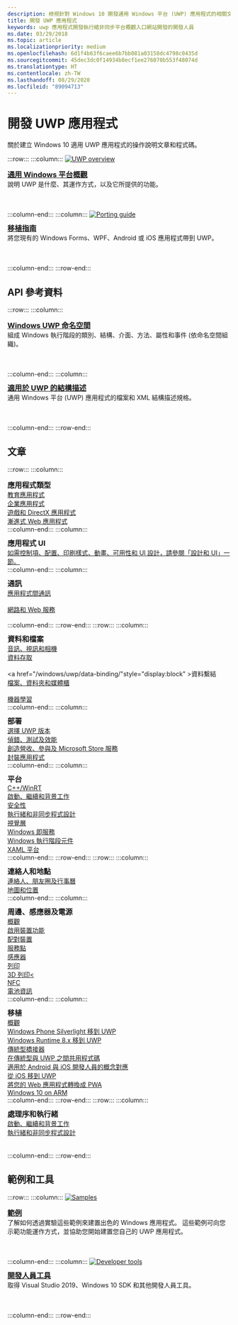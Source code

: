 ```yaml
---
description: 檢視針對 Windows 10 開發通用 Windows 平台 (UWP) 應用程式的相關文章連結清單，其中包含概觀、範例和 API 參考。
title: 開發 UWP 應用程式
keywords: uwp 應用程式開發執行緒非同步平台概觀入口網站開發的開發人員
ms.date: 03/29/2018
ms.topic: article
ms.localizationpriority: medium
ms.openlocfilehash: 6d1f4b63f6caee6b7bb081a03158dc4798c0435d
ms.sourcegitcommit: 45dec3dc0f14934b8ecf1ee276070b553f48074d
ms.translationtype: HT
ms.contentlocale: zh-TW
ms.lasthandoff: 08/29/2020
ms.locfileid: "89094713"
---
```

# <a name="develop-uwp-apps"></a>開發 UWP 應用程式

關於建立 Windows 10 適用 UWP 應用程式的操作說明文章和程式碼。

:::row:::
    :::column:::
        <a href="/windows/uwp/get-started/universal-application-platform-guide">
            <img src="https://docs.microsoft.com//media/hubs/windows/win_developer-uwp.svg" alt="UWP overview" />
        </a><br/>
        <h3 style="margin-top: 10px; margin-bottom: 0px"><a href="/windows/uwp/get-started/universal-application-platform-guide">通用 Windows 平台概觀</a></h3>
        <p style="margin-top: 0px; margin-bottom: 50px">說明 UWP 是什麼、其運作方式，以及它所提供的功能。</p>
    :::column-end:::
    :::column:::
        <a href="/windows/uwp/porting/index">
            <img src="https://docs.microsoft.com/media/illustrations/teams-fast-track.svg" alt="Porting guide" />
        </a><br/>
        <h3 style="margin-top: 10px; margin-bottom: 0px"><a href="/windows/uwp/porting/index">移植指南</a></h3>
        <p style="margin-top: 0px; margin-bottom: 50px">將您現有的 Windows Forms、WPF、Android 或 iOS 應用程式帶到 UWP。</p>
    :::column-end:::
:::row-end:::

<!-- <ul class="panelContent cardsH" style="margin-left: 1px">
    <li>
        <a href="/windows/uwp/get-started/universal-application-platform-guide" style="display:block">
        <div class="cardSize">
            <div class="cardPadding">
                <div class="card">
                    <div class="cardImageOuter">
                        <div class="cardImage" style="background-color: #f2f2f2">                 
                            <img src="https://docs.microsoft.com//media/hubs/windows/win_developer-uwp.svg" alt="UWP overview"/>
                        </div>
                    </div>
                    <div class="cardText">
                        <h3>Overview of the Universal Windows Platform</h3>
                        <p>An explanation of what UWP is, how it works, and the features it provides.</p>
                    </div>
                </div>
            </div>
        </div>
        </a>
    </li>
    <li>
        <a href="/windows/uwp/porting/index" style="display:block">
        <div class="cardSize">
            <div class="cardPadding">
                <div class="card">
                    <div class="cardImageOuter">
                        <div class="cardImage" style="background-color: #f2f2f2">                
                            <img src="https://docs.microsoft.com/media/illustrations/teams-fast-track.svg" alt="Porting guide" />
                        </div>
                    </div>                
                    <div class="cardText">
                        <h3>Porting guide</h3>
                        <p>Bring your existing Windows Forms, WPF, Android, or iOS app to UWP. </p>
                    </div>
                </div>
            </div>
        </div>
        </a>
    </li>                 
</ul> -->

## <a name="api-reference"></a>API 參考資料

:::row:::
    :::column:::
        <h3 style="margin-top: 10px; margin-bottom: 0px"><a href="/uwp/api">Windows UWP 命名空間</a></h3>
        <p style="margin-top: 0px; margin-bottom: 50px">組成 Windows 執行階段的類別、結構、介面、方法、屬性和事件 (依命名空間組織)。</p>
    :::column-end:::
    :::column:::
        <h3 style="margin-top: 10px; margin-bottom: 0px"><a href="/uwp/schemas/">適用於 UWP 的結構描述</a></h3>
        <p style="margin-top: 0px; margin-bottom: 50px">通用 Windows 平台 (UWP) 應用程式的檔案和 XML 結構描述規格。</p>
    :::column-end:::
:::row-end:::

<!-- <ul class="panelContent cardsH" style="margin-left: 1px">
    <li>
        <a href="/uwp/api" style="display:block">
        <div class="cardSize">
            <div class="cardPadding">
                <div class="card">
                    <div class="cardText">
                        <h3>Windows UWP namespaces</h3>
                        <p>The classes, structures, interfaces, methods, properties, and events that make up the Windows Runtime, organized by namespace.</p>
                    </div>
                </div>
            </div>
        </div>
        </a>
    </li>
    <li>
        <a href="/uwp/schemas/" style="display:block">
        <div class="cardSize">
            <div class="cardPadding">
                <div class="card">
                    <div class="cardText">
                        <h3>Schemas for UWP</h3>
                        <p>File and XML schema specifications for Universal Windows Platform (UWP) apps. </p>
                    </div>
                </div>
            </div>
        </div>
        </a>
    </li>                 
</ul> -->

## <a name="articles"></a>文章

:::row:::
    :::column:::
        <h3 style="margin-top: 10px; margin-bottom: 0px">應用程式類型</h3>
        <a href="/windows/uwp/apps-for-education/">教育應用程式</a><br/>
        <a href="/windows/uwp/enterprise/">企業應用程式</a><br/>
        <a href="/windows/uwp/gaming/">遊戲和 DirectX 應用程式</a><br/>
        <a href="/microsoft-edge/progressive-web-apps">漸進式 Web 應用程式</a><br/>
    :::column-end:::
    :::column:::
        <h3 style="margin-top: 10px; margin-bottom: 0px">應用程式 UI</h3>
        <a href="https://developer.microsoft.com/windows/apps/design">如需控制項、配置、印刷樣式、動畫、可用性和 UI 設計，請參閱「設計和 UI」一節。</a><br/>
    :::column-end:::
    :::column:::
        <h3 style="margin-top: 10px; margin-bottom: 0px">通訊</h3>
        <a style="display:block" href="/windows/uwp/app-to-app/">應用程式間通訊</a><br/>
        <a style="display:block" href="/windows/uwp/networking/">網路和 Web 服務</a><br/>
    :::column-end:::
:::row-end:::
:::row:::
    :::column:::
        <h3 style="margin-top: 10px; margin-bottom: 0px">資料和檔案</h3>
        <a href="/windows/uwp/audio-video-camera/">音訊、視訊和相機</a><br/>
        <a href="/windows/uwp/data-access/" style="display:block" >資料存取</a><br/>
        <a href="/windows/uwp/data-binding/"style="display:block" >資料繫結</a><br/>
        <a href="/windows/uwp/files/" style="display:block" >檔案、資料夾和媒體櫃</a><br/>
        <a href="/windows/uwp/machine-learning/">機器學習</a><br/>
    :::column-end:::
    :::column:::
        <h3 style="margin-top: 10px; margin-bottom: 0px">部署</h3>
        <a href="/windows/uwp/updates-and-versions/choose-a-uwp-version">選擇 UWP 版本</a><br/>
        <a href="/windows/uwp/debug-test-perf/">偵錯、測試及效能</a><br/>
        <a href="/windows/uwp/monetize/">創造營收、參與及 Microsoft Store 服務</a><br/>
        <a href="/windows/uwp/packaging/">封裝應用程式</a><br/>
    :::column-end:::
    :::column:::
        <h3 style="margin-top: 10px; margin-bottom: 0px">平台</h3>
        <a href="/windows/uwp/cpp-and-winrt-apis/">C++/WinRT</a><br/>
        <a href="/windows/uwp/launch-resume/">啟動、繼續和背景工作</a><br/>
        <a href="/windows/uwp/security/">安全性</a><br/>
        <a href="/windows/uwp/threading-async/">執行緒和非同步程式設計</a><br/>
        <a href="/windows/uwp/composition/visual-layer">視覺層</a><br/>
        <a href="/windows/uwp/updates-and-versions/application-development-for-windows-as-a-service">Windows 即服務</a><br/>
        <a href="/windows/uwp/winrt-components/">Windows 執行階段元件</a><br/>
        <a href="/windows/uwp/xaml-platform/">XAML 平台</a><br/>
    :::column-end:::
:::row-end:::
:::row:::
    :::column:::
        <h3 style="margin-top: 10px; margin-bottom: 0px">連絡人和地點</h3>
        <a href="/windows/uwp/contacts-and-calendar/">連絡人、朋友圈及行事曆</a><br/>
        <a href="/windows/uwp/maps-and-location/">地圖和位置</a><br/>
    :::column-end:::
    :::column:::
        <h3 style="margin-top: 10px; margin-bottom: 0px">周邊、感應器及電源</h3>
        <a href="/windows/uwp/contacts-and-calendar/">概觀</a><br/>
        <a href="/windows/uwp/devices-sensors/enable-device-capabilities">啟用裝置功能</a><br/>
        <a href="/windows/uwp/devices-sensors/pair-devices">配對裝置</a><br/>
        <a href="/windows/uwp/devices-sensors/point-of-service">服務點</a><br/>
        <a href="/windows/uwp/devices-sensors/sensors">感應器</a><br/>
        <a href="/windows/uwp/devices-sensors/printing-and-scanning">列印</a><br/>
        <a href="/windows/uwp/devices-sensors/3d-printing">3D 列印<</a><br/>
        <a href="/windows/uwp/devices-sensors/nfc">NFC</a><br/>
        <a href="/windows/uwp/devices-sensors/get-battery-info">電池資訊</a><br/>
    :::column-end:::
    :::column:::
        <h3 style="margin-top: 10px; margin-bottom: 0px">移植</h3>
        <a href="/windows/uwp/porting/">概觀</a><br/>
        <a href="/windows/uwp/porting/wpsl-to-uwp-root">Windows Phone Silverlight 移到 UWP</a><br/>
        <a href="/windows/uwp/porting/w8x-to-uwp-root">Windows Runtime 8.x 移到 UWP</a><br/>
        <a href="/windows/uwp/porting/desktop-to-uwp-root">傳統型橋接器</a><br/>
        <a href="/windows/uwp/porting/desktop-to-uwp-migrate">在傳統型與 UWP 之間共用程式碼</a><br/>
        <a href="/windows/uwp/porting/android-ios-uwp-map">適用於 Android 與 iOS 開發人員的概念對應</a><br/>
        <a href="/windows/uwp/porting/ios-to-uwp-root">從 iOS 移到 UWP</a><br/>
        <a href="/microsoft-edge/progressive-web-apps">將您的 Web 應用程式轉換成 PWA</a><br/>
        <a href="/windows/uwp/porting/apps-on-arm">Windows 10 on ARM</a><br/>
    :::column-end:::
:::row-end:::
:::row:::
    :::column:::
        <h3 style="margin-top: 10px; margin-bottom: 0px">處理序和執行緒</h3>
        <a href="/windows/uwp/launch-resume/">啟動、繼續和背景工作</a><br/>
        <a href="/windows/uwp/threading-async/">執行緒和非同步程式設計</a><br/><br/><br/>
    :::column-end:::
:::row-end:::


 ## <a name="samples-and-tools"></a>範例和工具

 :::row:::
    :::column:::
        <a href="https://developer.microsoft.com/windows/samples">
            <img src="https://docs.microsoft.com/media/illustrations/sql-database-develop.svg" alt="Samples" />
        </a><br/>
        <h3 style="margin-top: 10px; margin-bottom: 0px"><a href="https://developer.microsoft.com/windows/samples">範例</a></h3>
        <p style="margin-top: 0px; margin-bottom: 50px">了解如何透過實驗這些範例來建置出色的 Windows 應用程式。 這些範例可向您示範功能運作方式，並協助您開始建置您自己的 UWP 應用程式。</p>
    :::column-end:::
    :::column:::
        <a href="https://developer.microsoft.com/windows/downloads">
            <img src="https://docs.microsoft.com/media/illustrations/sql-get-started-download.svg" alt="Developer tools" />
        </a><br/>
        <h3 style="margin-top: 10px; margin-bottom: 0px"><a href="https://developer.microsoft.com/windows/downloads">開發人員工具</a></h3>
        <p style="margin-top: 0px; margin-bottom: 50px">取得 Visual Studio 2019、Windows 10 SDK 和其他開發人員工具。</p>
    :::column-end:::
:::row-end:::

